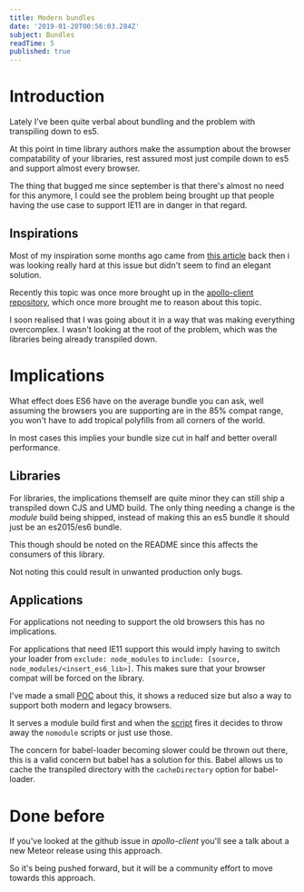 ```yaml
---
title: Modern bundles
date: '2019-01-20T00:56:03.284Z'
subject: Bundles
readTime: 5
published: true
---
```


# Introduction

Lately I've been quite verbal about bundling and the problem with
transpiling down to es5.

At this point in time library authors make the assumption about
the browser compatability of your libraries, rest assured most
just compile down to es5 and support almost every browser.

The thing that bugged me since september is that there's almost
no need for this anymore, I could see the problem being brought up
that people having the use case to support IE11 are in danger in
that regard.

## Inspirations

Most of my inspiration some months ago came from [this article](https://philipwalton.com/articles/deploying-es2015-code-in-production-today/)
back then i was looking really hard at this issue but didn't seem to
find an elegant solution.

Recently this topic was once more brought up in the [apollo-client
repository](https://github.com/apollographql/apollo-client/issues/4324#issuecomment-455332864),
which once more brought me to reason about this topic.

I soon realised that I was going about it in a way that was making everything
overcomplex. I wasn't looking at the root of the problem, which was the libraries
being already transpiled down.

# Implications

What effect does ES6 have on the average bundle you can ask, well assuming
the browsers you are supporting are in the 85% compat range, you won't have
to add tropical polyfills from all corners of the world.

In most cases this implies your bundle size cut in half and better overall
performance.

## Libraries

For libraries, the implications themself are quite minor they can still ship
a transpiled down CJS and UMD build.
The only thing needing a change is the _module_ build being shipped, instead of
making this an es5 bundle it should just be an es2015/es6 bundle.

This though should be noted on the README since this affects the consumers
of this library.

Not noting this could result in unwanted production only bugs.

## Applications

For applications not needing to support the old browsers this has no implications.

For applications that need IE11 support this would imply having to switch your loader
from `exclude: node_modules` to `include: [source, node_modules/<insert_es6_lib>]`.
This makes sure that your browser compat will be forced on the library.

I've made a small [POC](https://github.com/JoviDeCroock/POC-ModularLegacyBuild)
about this, it shows a reduced size but also a way to support both modern and legacy
browsers.

It serves a module build first and when the [script](https://gist.github.com/samthor/64b114e4a4f539915a95b91ffd340acc)
fires it decides to throw away the `nomodule` scripts or just use those.

The concern for babel-loader becoming slower could be thrown out there, this is a valid
concern but babel has a solution for this.
Babel allows us to cache the transpiled directory with the `cacheDirectory` option for
babel-loader.

# Done before

If you've looked at the github issue in _apollo-client_ you'll see a talk about
a new Meteor release using this approach.

So it's being pushed forward, but it will be a community effort to move towards
this approach.

